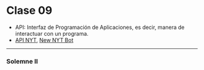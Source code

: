 # Clase 09
- API: Interfaz de Programación de Aplicaciones, es decir, manera de interactuar con un programa.
- [API NYT](https://developer.nytimes.com/apis), [New NYT Bot](https://twitter.com/NYT_first_said)
----
###  Solemne II
